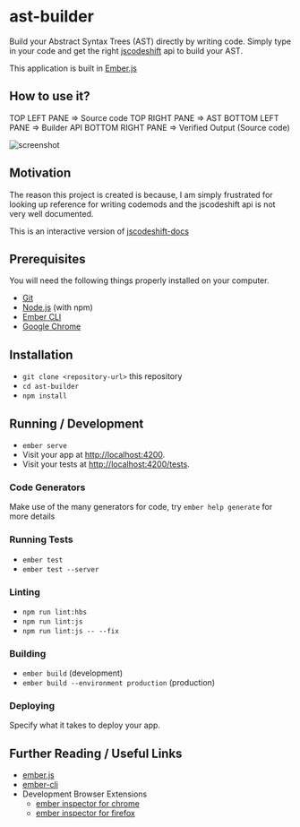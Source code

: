 # ast-builder

Build your Abstract Syntax Trees (AST) directly by writing code.
Simply type in your code and get the right [jscodeshift](https://github.com/facebook/jscodeshift) api to build your AST.

This application is built in [Ember.js](https://emberjs.com/)


## How to use it?
TOP LEFT PANE => Source code
TOP RIGHT PANE => AST
BOTTOM LEFT PANE => Builder API
BOTTOM RIGHT PANE => Verified Output (Source code)

![screenshot](https://github.com/rajasegar/ast-builder/blob/master/public/screenshot.png)


## Motivation
The reason this project is created is because, I am simply frustrated for looking up reference for writing codemods and the jscodeshift api is not very well documented.

This is an interactive version of [jscodeshift-docs](https://github.com/rajasegar/jscodeshift-docs)

## Prerequisites

You will need the following things properly installed on your computer.

* [Git](https://git-scm.com/)
* [Node.js](https://nodejs.org/) (with npm)
* [Ember CLI](https://ember-cli.com/)
* [Google Chrome](https://google.com/chrome/)

## Installation

* `git clone <repository-url>` this repository
* `cd ast-builder`
* `npm install`

## Running / Development

* `ember serve`
* Visit your app at [http://localhost:4200](http://localhost:4200).
* Visit your tests at [http://localhost:4200/tests](http://localhost:4200/tests).

### Code Generators

Make use of the many generators for code, try `ember help generate` for more details

### Running Tests

* `ember test`
* `ember test --server`

### Linting

* `npm run lint:hbs`
* `npm run lint:js`
* `npm run lint:js -- --fix`

### Building

* `ember build` (development)
* `ember build --environment production` (production)

### Deploying

Specify what it takes to deploy your app.

## Further Reading / Useful Links

* [ember.js](https://emberjs.com/)
* [ember-cli](https://ember-cli.com/)
* Development Browser Extensions
  * [ember inspector for chrome](https://chrome.google.com/webstore/detail/ember-inspector/bmdblncegkenkacieihfhpjfppoconhi)
  * [ember inspector for firefox](https://addons.mozilla.org/en-US/firefox/addon/ember-inspector/)
